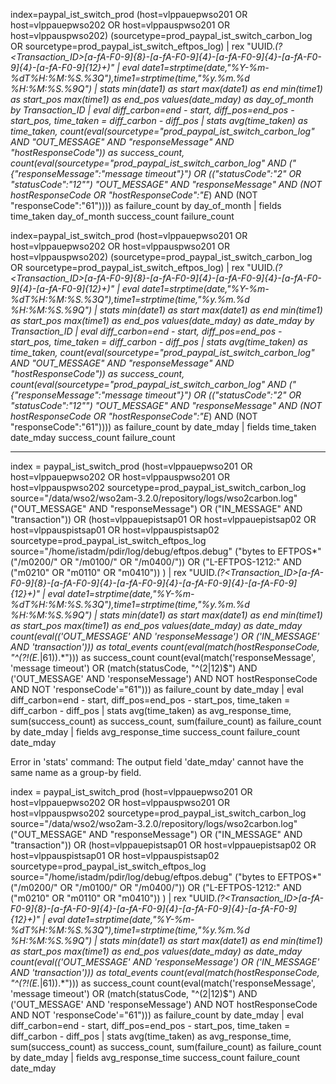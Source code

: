 index=paypal_ist_switch_prod (host=vlppauepwso201 OR host=vlppauepwso202 OR host=vlppauspwso201 OR host=vlppauspwso202) (sourcetype=prod_paypal_ist_switch_carbon_log OR sourcetype=prod_paypal_ist_switch_eftpos_log)
| rex "UUID.*(?<Transaction_ID>[a-fA-F0-9]{8}-[a-fA-F0-9]{4}-[a-fA-F0-9]{4}-[a-fA-F0-9]{4}-[a-fA-F0-9]{12}+)"
| eval date1=strptime(date,"%Y-%m-%dT%H:%M:%S.%3Q"),time1=strptime(time,"%y.%m.%d %H:%M:%S.%9Q")
| stats min(date1) as start max(date1) as end min(time1) as start_pos max(time1) as end_pos values(date_mday) as day_of_month by Transaction_ID
| eval diff_carbon=end - start, diff_pos=end_pos - start_pos, time_taken = diff_carbon - diff_pos
| stats avg(time_taken) as time_taken, count(eval(sourcetype="prod_paypal_ist_switch_carbon_log" AND "OUT_MESSAGE" AND "responseMessage" AND "hostResponseCode")) as success_count, count(eval(sourcetype="prod_paypal_ist_switch_carbon_log" AND ("{\"responseMessage\":\"message timeout\"}") OR (("statusCode\":\"2" OR "statusCode\":\"12\"") "OUT_MESSAGE" AND "responseMessage" AND (NOT hostResponseCode OR \"hostResponseCode\"\:\"E*) AND (NOT \"responseCode\"\:\"61\")))) as failure_count by day_of_month
| fields time_taken day_of_month success_count failure_count




index=paypal_ist_switch_prod (host=vlppauepwso201 OR host=vlppauepwso202 OR host=vlppauspwso201 OR host=vlppauspwso202) (sourcetype=prod_paypal_ist_switch_carbon_log OR sourcetype=prod_paypal_ist_switch_eftpos_log)
| rex "UUID.*(?<Transaction_ID>[a-fA-F0-9]{8}-[a-fA-F0-9]{4}-[a-fA-F0-9]{4}-[a-fA-F0-9]{4}-[a-fA-F0-9]{12}+)"
| eval date1=strptime(date,"%Y-%m-%dT%H:%M:%S.%3Q"),time1=strptime(time,"%y.%m.%d %H:%M:%S.%9Q")
| stats min(date1) as start max(date1) as end min(time1) as start_pos max(time1) as end_pos values(date_mday) as date_mday by Transaction_ID
| eval diff_carbon=end - start, diff_pos=end_pos - start_pos, time_taken = diff_carbon - diff_pos
| stats avg(time_taken) as time_taken, count(eval(sourcetype="prod_paypal_ist_switch_carbon_log" AND "OUT_MESSAGE" AND "responseMessage" AND "hostResponseCode")) as success_count, count(eval(sourcetype="prod_paypal_ist_switch_carbon_log" AND ("{\"responseMessage\":\"message timeout\"}") OR (("statusCode\":\"2" OR "statusCode\":\"12\"") "OUT_MESSAGE" AND "responseMessage" AND (NOT hostResponseCode OR \"hostResponseCode\"\:\"E*) AND (NOT \"responseCode\"\:\"61\")))) as failure_count by date_mday
| fields time_taken date_mday success_count failure_count



--------------------------------------------------------------------------------

index = paypal_ist_switch_prod (host=vlppauepwso201 OR host=vlppauepwso202 OR host=vlppauspwso201 OR host=vlppauspwso202 sourcetype=prod_paypal_ist_switch_carbon_log source="/data/wso2/wso2am-3.2.0/repository/logs/wso2carbon.log" ("OUT_MESSAGE" AND "responseMessage") OR ("IN_MESSAGE" AND "transaction")) OR (host=vlppauepistsap01 OR host=vlppauepistsap02 OR host=vlppauspistsap01 OR host=vlppauspistsap02 sourcetype=prod_paypal_ist_switch_eftpos_log source="/home/istadm/pdir/log/debug/eftpos.debug" ("bytes to EFTPOS*" ("/m0200/" OR "/m0100/" OR "/m0400/")) OR ("L-EFTPOS-1212:" AND ("m0210" OR "m0110" OR "m0410")) )
| rex "UUID.*(?<Transaction_ID>[a-fA-F0-9]{8}-[a-fA-F0-9]{4}-[a-fA-F0-9]{4}-[a-fA-F0-9]{4}-[a-fA-F0-9]{12}+)"
| eval date1=strptime(date,"%Y-%m-%dT%H:%M:%S.%3Q"),time1=strptime(time,"%y.%m.%d %H:%M:%S.%9Q")
| stats min(date1) as start max(date1) as end min(time1) as start_pos max(time1) as end_pos values(date_mday) as date_mday count(eval(('OUT_MESSAGE' AND 'responseMessage') OR ('IN_MESSAGE' AND 'transaction'))) as total_events count(eval(match(hostResponseCode, "^(?!(E.*|61)).*"))) as success_count count(eval(match('responseMessage', 'message timeout') OR (match(statusCode, "^(2|12)$") AND ('OUT_MESSAGE' AND 'responseMessage') AND NOT hostResponseCode AND NOT 'responseCode'="61"))) as failure_count by date_mday
| eval diff_carbon=end - start, diff_pos=end_pos - start_pos, time_taken = diff_carbon - diff_pos
| stats avg(time_taken) as avg_response_time, sum(success_count) as success_count, sum(failure_count) as failure_count by date_mday
| fields avg_response_time success_count failure_count date_mday


Error in 'stats' command: The output field 'date_mday' cannot have the same name as a group-by field.

index = paypal_ist_switch_prod (host=vlppauepwso201 OR host=vlppauepwso202 OR host=vlppauspwso201 OR host=vlppauspwso202 sourcetype=prod_paypal_ist_switch_carbon_log source="/data/wso2/wso2am-3.2.0/repository/logs/wso2carbon.log" ("OUT_MESSAGE" AND "responseMessage") OR ("IN_MESSAGE" AND "transaction")) OR (host=vlppauepistsap01 OR host=vlppauepistsap02 OR host=vlppauspistsap01 OR host=vlppauspistsap02 sourcetype=prod_paypal_ist_switch_eftpos_log source="/home/istadm/pdir/log/debug/eftpos.debug" ("bytes to EFTPOS*" ("/m0200/" OR "/m0100/" OR "/m0400/")) OR ("L-EFTPOS-1212:" AND ("m0210" OR "m0110" OR "m0410")) )
| rex "UUID.*(?<Transaction_ID>[a-fA-F0-9]{8}-[a-fA-F0-9]{4}-[a-fA-F0-9]{4}-[a-fA-F0-9]{4}-[a-fA-F0-9]{12}+)"
| eval date1=strptime(date,"%Y-%m-%dT%H:%M:%S.%3Q"),time1=strptime(time,"%y.%m.%d %H:%M:%S.%9Q")
| stats min(date1) as start max(date1) as end min(time1) as start_pos max(time1) as end_pos values(date_mday) as date_mday count(eval(('OUT_MESSAGE' AND 'responseMessage') OR ('IN_MESSAGE' AND 'transaction'))) as total_events count(eval(match(hostResponseCode, "^(?!(E.*|61)).*"))) as success_count count(eval(match('responseMessage', 'message timeout') OR (match(statusCode, "^(2|12)$") AND ('OUT_MESSAGE' AND 'responseMessage') AND NOT hostResponseCode AND NOT 'responseCode'="61"))) as failure_count by date_mday
| eval diff_carbon=end - start, diff_pos=end_pos - start_pos, time_taken = diff_carbon - diff_pos
| stats avg(time_taken) as avg_response_time, sum(success_count) as success_count, sum(failure_count) as failure_count by date_mday
| fields avg_response_time success_count failure_count date_mday
